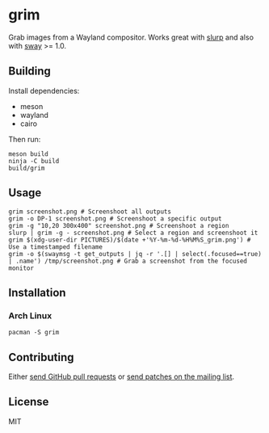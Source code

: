 # grim

Grab images from a Wayland compositor. Works great with [slurp](https://github.com/emersion/slurp) and also with [sway](https://github.com/swaywm/sway/) >= 1.0.

## Building

Install dependencies:
* meson
* wayland
* cairo

Then run:

```shell
meson build
ninja -C build
build/grim
```

## Usage

```shell
grim screenshot.png # Screenshoot all outputs
grim -o DP-1 screenshot.png # Screenshoot a specific output
grim -g "10,20 300x400" screenshot.png # Screenshoot a region
slurp | grim -g - screenshot.png # Select a region and screenshoot it
grim $(xdg-user-dir PICTURES)/$(date +'%Y-%m-%d-%H%M%S_grim.png') # Use a timestamped filename
grim -o $(swaymsg -t get_outputs | jq -r '.[] | select(.focused==true) | .name') /tmp/screenshot.png # Grab a screenshot from the focused monitor
```

## Installation

### Arch Linux

    pacman -S grim

## Contributing

Either [send GitHub pull requests][1] or [send patches on the mailing list][2].

## License

MIT

[1]: https://github.com/emersion/grim
[2]: https://lists.sr.ht/%7Eemersion/public-inbox
